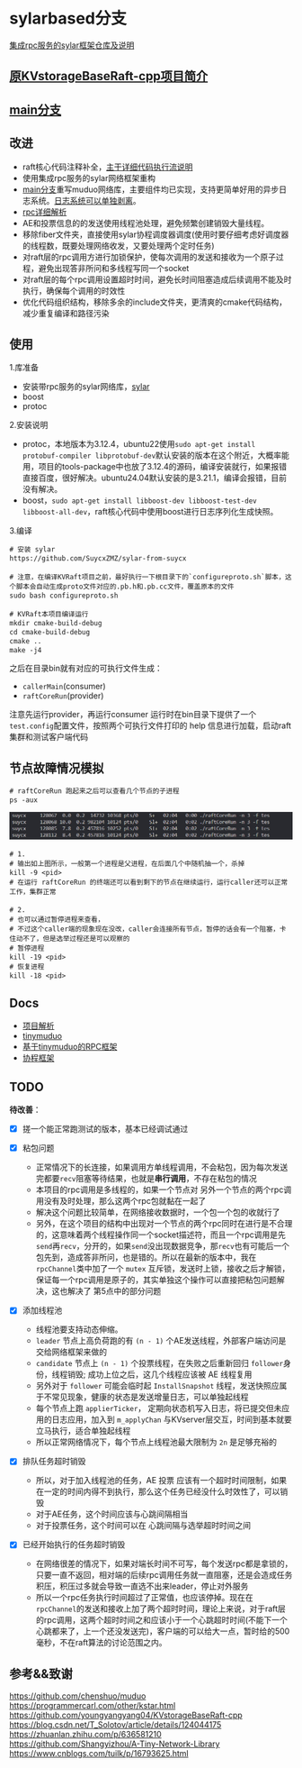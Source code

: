# sylarbased分支

[集成rpc服务的sylar框架仓库及说明](https://github.com/SuycxZMZ/sylar-from-suycx)

## [原KVstorageBaseRaft-cpp项目简介](docs/README.md)

## [main分支](https://github.com/SuycxZMZ/KVstorageBaseRaft-cpp/tree/main)

## 改进

- raft核心代码注释补全，[主干详细代码执行流说明](docs/项目解析.md)
- 使用集成rpc服务的sylar网络框架重构
- [main分支](https://github.com/SuycxZMZ/KVstorageBaseRaft-cpp/tree/main)重写muduo网络库，主要组件均已实现，支持更简单好用的异步日志系统。[日志系统可以单独剥离](https://github.com/SuycxZMZ/symlog)。
- [rpc详细解析](https://github.com/SuycxZMZ/MpRPC-Cpp)
- AE和投票信息的的发送使用线程池处理，避免频繁创建销毁大量线程。
- 移除fiber文件夹，直接使用sylar协程调度器调度(使用时要仔细考虑好调度器的线程数，既要处理网络收发，又要处理两个定时任务)
- 对raft层的rpc调用方进行加锁保护，使每次调用的发送和接收为一个原子过程，避免出现答非所问和多线程写同一个socket
- 对raft层的每个rpc调用设置超时时间，避免长时间阻塞造成后续调用不能及时执行，确保每个调用的时效性
- 优化代码组织结构，移除多余的include文件夹，更清爽的cmake代码结构，减少重复编译和路径污染

## 使用

1.库准备

- 安装带rpc服务的sylar网络库，[sylar](https://github.com/SuycxZMZ/sylar-from-suycx)
- boost
- protoc

2.安装说明

- protoc，本地版本为3.12.4，ubuntu22使用`sudo apt-get install protobuf-compiler libprotobuf-dev`默认安装的版本在这个附近，大概率能用，项目的tools-package中也放了3.12.4的源码，编译安装就行，如果报错直接百度，很好解决。ubuntu24.04默认安装的是3.21.1，编译会报错，目前没有解决。
- boost，`sudo apt-get install libboost-dev libboost-test-dev libboost-all-dev`，raft核心代码中使用boost进行日志序列化生成快照。

3.编译

```shell
# 安装 sylar
https://github.com/SuycxZMZ/sylar-from-suycx

# 注意，在编译KVRaft项目之前，最好执行一下根目录下的`configureproto.sh`脚本，这个脚本会自动生成proto文件对应的.pb.h和.pb.cc文件，覆盖原本的文件
sudo bash configureproto.sh

# KVRaft本项目编译运行
mkdir cmake-build-debug
cd cmake-build-debug
cmake ..
make -j4
```

之后在目录bin就有对应的可执行文件生成：

- `callerMain`(consumer)
- `raftCoreRun`(provider)
  
注意先运行provider，再运行consumer
运行时在bin目录下提供了一个`test.config`配置文件，按照两个可执行文件打印的 help 信息进行加载，启动raft集群和测试客户端代码

## 节点故障情况模拟

```shell
# raftCoreRun 跑起来之后可以查看几个节点的子进程
ps -aux
```

![docs/images/raft-fail.png](docs/images/raft-fail.png)

```shell
# 1. 
# 输出如上图所示，一般第一个进程是父进程，在后面几个中随机抽一个，杀掉
kill -9 <pid>
# 在运行 raftCoreRun 的终端还可以看到剩下的节点在继续运行，运行caller还可以正常工作，集群正常

# 2. 
# 也可以通过暂停进程来查看，
# 不过这个caller端的现象现在没改，caller会连接所有节点，暂停的话会有一个阻塞，卡住动不了，但是选举过程还是可以观察的
# 暂停进程
kill -19 <pid>
# 恢复进程
kill -18 <pid>

```

<!-- ## 注意

- 目前这个项目的测试程序适合在性能 不太差 的机器上跑，如果是租的云服务器，可能几个节点刚起来就挂了，原因留一个彩蛋自己分析一下
- 目前我在笔记本装的虚拟机上测试，分 4核 4G 暂时还能正常运行，再低的没试。笔记本硬件是 8代i7, 24G
- 租的云服务器在相同核心和内存的情况下比个人电脑要差很多 -->

## Docs

- [项目解析](docs/项目解析.md)
- [tinymuduo](https://github.com/SuycxZMZ/tiny-muduo)
- [基于tinymuduo的RPC框架](https://github.com/SuycxZMZ/MpRPC-Cpp)
- [协程框架](https://github.com/SuycxZMZ/sylar-from-suycx)

## TODO

**待改善**：

- [x] 搓一个能正常跑测试的版本，基本已经调试通过
- [x] 粘包问题
  - 正常情况下的长连接，如果调用方单线程调用，不会粘包，因为每次发送完都要`recv`阻塞等待结果，也就是**串行调用**，不存在粘包的情况
  - 本项目的rpc调用是多线程的，如果一个节点对 另外一个节点的两个rpc调用没有及时处理，那么这两个rpc包就黏在一起了
  - 解决这个问题比较简单，在网络接收数据时，一个包一个包的收就行了
  - 另外，在这个项目的结构中出现对一个节点的两个rpc同时在进行是不合理的，这意味着两个线程操作同一个socket描述符，而且一个rpc调用是先`send`再`recv`，分开的，如果`send`没出现数据竞争，那`recv`也有可能后一个包先到，造成答非所问，也是错的。所以在最新的版本中，我在`rpcChannel`类中加了一个 `mutex` 互斥锁，发送时上锁，接收之后才解锁，保证每一个rpc调用是原子的，其实单独这个操作可以直接把粘包问题解决，这也解决了 第5点中的部分问题

- [x] 添加线程池
  - 线程池要支持动态伸缩。
  - `leader` 节点上高负荷跑的有 `(n - 1)` 个AE发送线程，外部客户端访问是交给网络框架来做的
  - `candidate` 节点上 `(n - 1)` 个投票线程，在失败之后重新回归 `follower`身份，线程销毁; 成功上位之后，这几个线程应该被 AE 线程复用
  - 另外对于 `follower` 可能会临时起 `InstallSnapshot` 线程，发送快照应属于不常见现象，健康的状态是发送增量日志，可以单独起线程
  - 每个节点上跑 `applierTicker`， 定期向状态机写入日志，将已提交但未应用的日志应用，加入到 `m_applyChan` 与KVserver层交互，时间到基本就要立马执行，适合单独起线程
  - 所以正常网络情况下，每个节点上线程池最大限制为 `2n` 是足够充裕的
- [x] 排队任务超时销毁
  - 所以，对于加入线程池的任务，AE 投票 应该有一个超时时间限制，如果在一定的时间内得不到执行，那么这个任务已经没什么时效性了，可以销毁
  - 对于AE任务，这个时间应该与心跳间隔相当
  - 对于投票任务，这个时间可以在 心跳间隔与选举超时时间之间

- [x] 已经开始执行的任务超时销毁
  - 在网络很差的情况下，如果对端长时间不可写，每个发送rpc都是拿锁的，只要一直不返回，相对端的后续rpc调用任务就一直阻塞，还是会造成任务积压，积压过多就会导致一直选不出来leader，停止对外服务
  - 所以一个rpc任务执行时间超过了正常值，也应该停掉。现在在`rpcChannel`的发送和接收上加了两个超时时间，理论上来说，对于raft层的rpc调用，这两个超时时间之和应该小于一个心跳超时时间(不能下一个心跳都来了，上一个还没发送完)，客户端的可以给大一点，暂时给的500毫秒，不在raft算法的讨论范围之内。
  
## 参考&&致谢

https://github.com/chenshuo/muduo
https://programmercarl.com/other/kstar.html
https://github.com/youngyangyang04/KVstorageBaseRaft-cpp
https://blog.csdn.net/T_Solotov/article/details/124044175
https://zhuanlan.zhihu.com/p/636581210
https://github.com/Shangyizhou/A-Tiny-Network-Library
https://www.cnblogs.com/tuilk/p/16793625.html
